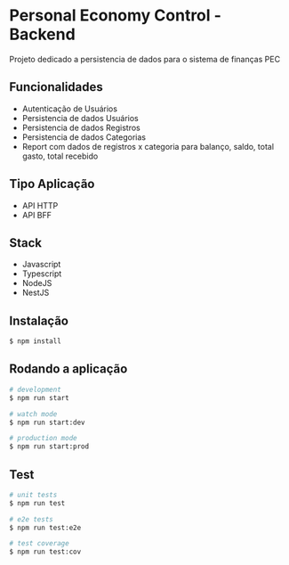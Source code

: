 # Personal Economy Control - Backend

Projeto dedicado a persistencia de dados para o sistema de finanças PEC

## Funcionalidades

* Autenticação de Usuários
* Persistencia de dados Usuários
* Persistencia de dados Registros
* Persistencia de dados Categorias
* Report com dados de registros x categoria para balanço, saldo, total gasto, total recebido

## Tipo Aplicação
* API HTTP
* API BFF

## Stack
* Javascript
* Typescript
* NodeJS
* NestJS

## Instalação

```bash
$ npm install
```

## Rodando a aplicação

```bash
# development
$ npm run start

# watch mode
$ npm run start:dev

# production mode
$ npm run start:prod
```

## Test

```bash
# unit tests
$ npm run test

# e2e tests
$ npm run test:e2e

# test coverage
$ npm run test:cov
```
